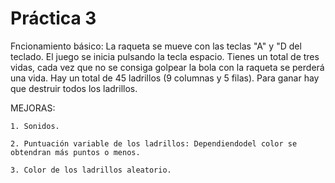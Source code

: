  # Práctica 3

Fncionamiento básico:
    La raqueta se mueve con las teclas "A" y "D del teclado.
    El juego se inicia pulsando la tecla espacio.
    Tienes un total de tres vidas, cada vez que no se consiga golpear la bola con la raqueta se perderá una vida.
    Hay un total de 45 ladrillos (9 columnas y 5 filas).
    Para ganar hay que destruir todos los ladrillos.

MEJORAS:

    1. Sonidos.
        
    2. Puntuación variable de los ladrillos: Dependiendodel color se obtendran más puntos o menos.
    
    3. Color de los ladrillos aleatorio.

